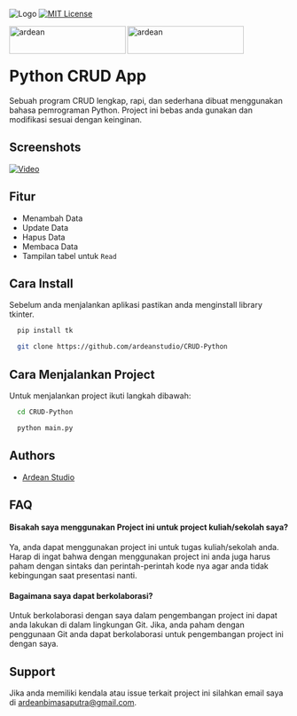 
![Logo](https://i.ibb.co/z4kkh5G/logo.png)
[![MIT License](https://img.shields.io/badge/License-MIT-green.svg)](https://choosealicense.com/licenses/mit/)

<p><a href="https://www.buymeacoffee.com/ardean"> <img align="left" src="https://cdn.buymeacoffee.com/buttons/v2/default-yellow.png" height="50" width="210" alt="ardean" /></a><a href="https://ko-fi.com/ardean"> <img align="left" src="https://cdn.ko-fi.com/cdn/kofi3.png?v=3" height="50" width="210" alt="ardean" /></a></p><br><br>

# Python CRUD App

Sebuah program CRUD lengkap, rapi, dan sederhana dibuat menggunakan bahasa pemrograman Python. Project ini bebas anda gunakan dan modifikasi sesuai dengan keinginan.


## Screenshots

[![Video](https://i.imgur.com/hZSQbfr.png)](https://www.veed.io/view/81d66d13-8cc0-49f5-9936-34f0368184e2?sharingWidget=true&panel=share)


## Fitur

- Menambah Data
- Update Data
- Hapus Data
- Membaca Data
- Tampilan tabel untuk `Read`


## Cara Install

Sebelum anda menjalankan aplikasi pastikan anda menginstall library tkinter.

```bash
  pip install tk
```
```bash
  git clone https://github.com/ardeanstudio/CRUD-Python
```
## Cara Menjalankan Project

Untuk menjalankan project ikuti langkah dibawah:

```bash
  cd CRUD-Python
```
```bash
  python main.py
```


## Authors

- [Ardean Studio](https://www.github.com/ardeanstudio)


## FAQ

#### Bisakah saya menggunakan Project ini untuk project kuliah/sekolah saya?

Ya, anda dapat menggunakan project ini untuk tugas kuliah/sekolah anda. Harap di ingat bahwa dengan menggunakan project ini anda juga harus paham dengan sintaks dan perintah-perintah kode nya agar anda tidak kebingungan saat presentasi nanti.

#### Bagaimana saya dapat berkolaborasi?

Untuk berkolaborasi dengan saya dalam pengembangan project ini dapat anda lakukan di dalam lingkungan Git. Jika, anda paham dengan penggunaan Git anda dapat berkolaborasi untuk pengembangan project ini dengan saya. 


## Support

Jika anda memiliki kendala atau issue terkait project ini silahkan email saya di ardeanbimasaputra@gmail.com.

